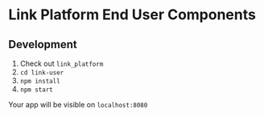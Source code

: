# Link Platform End User Components

## Development
1. Check out `link_platform`
1. `cd link-user`
1. `npm install`
1. `npm start`

Your app will be visible on `localhost:8080`